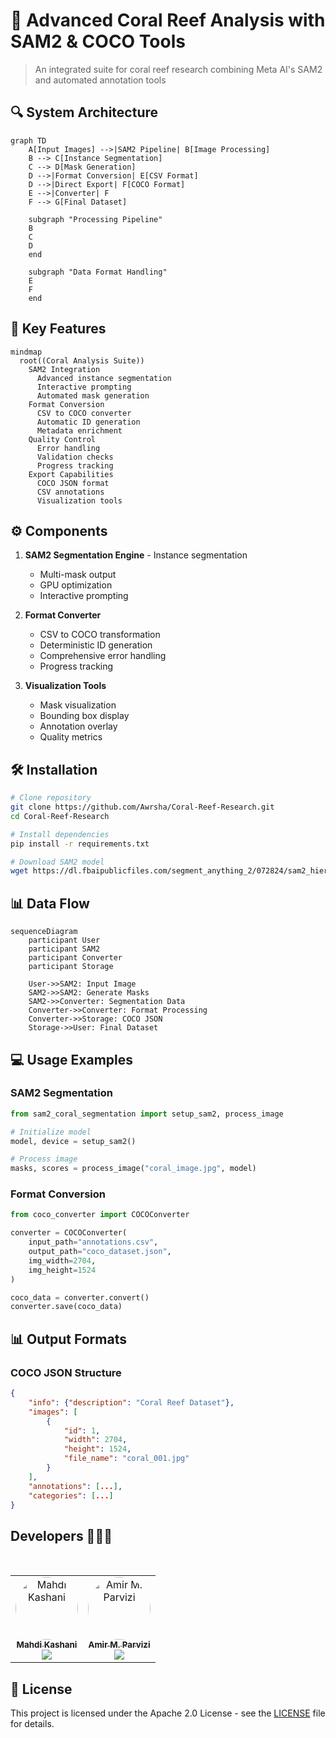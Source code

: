 # 🌊 Advanced Coral Reef Analysis with SAM2 & COCO Tools
> An integrated suite for coral reef research combining Meta AI's SAM2 and automated annotation tools

## 🔍 System Architecture
```mermaid
graph TD
    A[Input Images] -->|SAM2 Pipeline| B[Image Processing]
    B --> C[Instance Segmentation]
    C --> D[Mask Generation]
    D -->|Format Conversion| E[CSV Format]
    D -->|Direct Export| F[COCO Format]
    E -->|Converter| F
    F --> G[Final Dataset]

    subgraph "Processing Pipeline"
    B
    C
    D
    end

    subgraph "Data Format Handling"
    E
    F
    end
```

## 🚀 Key Features

```mermaid
mindmap
  root((Coral Analysis Suite))
    SAM2 Integration
      Advanced instance segmentation
      Interactive prompting
      Automated mask generation
    Format Conversion
      CSV to COCO converter
      Automatic ID generation
      Metadata enrichment
    Quality Control
      Error handling
      Validation checks
      Progress tracking
    Export Capabilities
      COCO JSON format
      CSV annotations
      Visualization tools
```

## ⚙️ Components

1. **SAM2 Segmentation Engine**   - Instance segmentation
   - Multi-mask output
   - GPU optimization
   - Interactive prompting

2. **Format Converter**
   - CSV to COCO transformation
   - Deterministic ID generation
   - Comprehensive error handling
   - Progress tracking

3. **Visualization Tools**
   - Mask visualization
   - Bounding box display
   - Annotation overlay
   - Quality metrics

## 🛠️ Installation

```bash
# Clone repository
git clone https://github.com/Awrsha/Coral-Reef-Research.git
cd Coral-Reef-Research

# Install dependencies
pip install -r requirements.txt

# Download SAM2 model
wget https://dl.fbaipublicfiles.com/segment_anything_2/072824/sam2_hiera_large.pt -P checkpoints/
```

## 📊 Data Flow
```mermaid
sequenceDiagram
    participant User
    participant SAM2
    participant Converter
    participant Storage

    User->>SAM2: Input Image
    SAM2->>SAM2: Generate Masks
    SAM2->>Converter: Segmentation Data
    Converter->>Converter: Format Processing
    Converter->>Storage: COCO JSON
    Storage->>User: Final Dataset
```

## 💻 Usage Examples

### SAM2 Segmentation
```python
from sam2_coral_segmentation import setup_sam2, process_image

# Initialize model
model, device = setup_sam2()

# Process image
masks, scores = process_image("coral_image.jpg", model)
```

### Format Conversion
```python
from coco_converter import COCOConverter

converter = COCOConverter(
    input_path="annotations.csv",
    output_path="coco_dataset.json",
    img_width=2704,
    img_height=1524
)

coco_data = converter.convert()
converter.save(coco_data)
```

## 📊 Output Formats

### COCO JSON Structure

```json
{
    "info": {"description": "Coral Reef Dataset"},
    "images": [
        {
            "id": 1,
            "width": 2704,
            "height": 1524,
            "file_name": "coral_001.jpg"
        }
    ],
    "annotations": [...],
    "categories": [...]
}
```

## Developers 👨🏻‍💻

<div align="center">
  <table>
    <tr>
      <td align="center">
        <a href="https://github.com/m-kashani">
          <img src="https://avatars.githubusercontent.com/u/3967516?v=4" width="100px;" style="border-radius:50%;" alt="Mahdi Kashani"/>
          <br />
          <sub><b>Mahdi Kashani</b></sub>
        </a>
        <br />
        <a href="https://www.linkedin.com/in/m-kashani/">
          <img src="https://img.shields.io/badge/-LinkedIn-0077B5?style=flat&logo=Linkedin&logoColor=white" />
        </a>
      </td>
      <br />
      <td align="center">
        <a href="https://github.com/Awrsha">
          <img src="https://avatars.githubusercontent.com/u/89135083?v=4" width="100px;" style="border-radius:50%;" alt="Amir M. Parvizi"/>
          <br />
          <sub><b>Amir M. Parvizi</b></sub>
        </a>
        <br />
        <a href="https://www.linkedin.com/in/awrsha/">
          <img src="https://img.shields.io/badge/-LinkedIn-0077B5?style=flat&logo=Linkedin&logoColor=white" />
        </a>
      </td>
    </tr>
  </table>
</div>

## 📄 License

This project is licensed under the Apache 2.0 License - see the [LICENSE](LICENSE) file for details.
